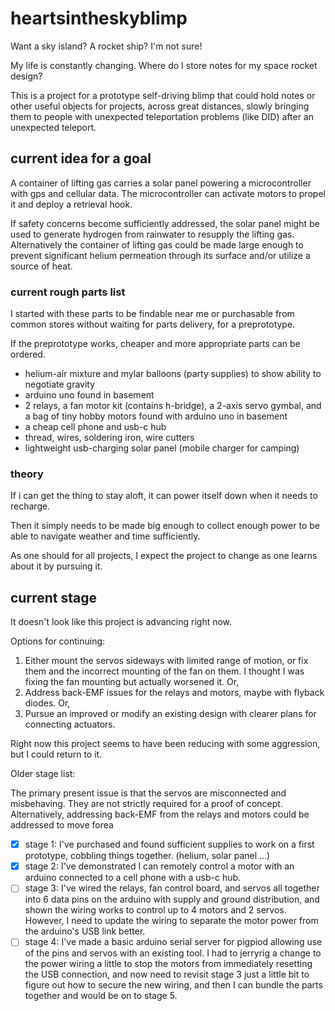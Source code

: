 # heartsintheskyblimp

Want a sky island? A rocket ship? I'm not sure!

My life is constantly changing. Where do I store notes for my space rocket design?

This is a project for a prototype self-driving blimp that could hold notes or other useful objects for projects, across great distances, slowly bringing them to people with unexpected teleportation problems (like DID) after an unexpected teleport.

## current idea for a goal

A container of lifting gas carries a solar panel powering a microcontroller with gps and cellular data. The microcontroller can activate motors to propel it and deploy a retrieval hook.

If safety concerns become sufficiently addressed, the solar panel might be used to generate hydrogen from rainwater to resupply the lifting gas.
Alternatively the container of lifting gas could be made large enough to prevent significant helium permeation through its surface and/or utilize a source of heat.

### current rough parts list

I started with these parts to be findable near me or purchasable from common stores without waiting for parts delivery, for a preprototype.

If the preprototype works, cheaper and more appropriate parts can be ordered.

- helium-air mixture and mylar balloons (party supplies) to show ability to negotiate gravity
- arduino uno found in basement
- 2 relays, a fan motor kit (contains h-bridge), a 2-axis servo gymbal, and a bag of tiny hobby motors found with arduino uno in basement
- a cheap cell phone and usb-c hub
- thread, wires, soldering iron, wire cutters
- lightweight usb-charging solar panel (mobile charger for camping)

### theory

If i can get the thing to stay aloft, it can power itself down when it needs to recharge.

Then it simply needs to be made big enough to collect enough power to be able to navigate weather and time sufficiently.

As one should for all projects, I expect the project to change as one learns about it by pursuing it.

## current stage

It doesn't look like this project is advancing right now.

Options for continuing:
1. Either mount the servos sideways with limited range of motion, or fix them and the incorrect mounting of the fan on them. I thought I was fixing the fan mounting but actually worsened it. Or,
2. Address back-EMF issues for the relays and motors, maybe with flyback diodes. Or,
3. Pursue an improved or modify an existing design with clearer plans for connecting actuators.

Right now this project seems to have been reducing with some aggression, but I could return to it.

Older stage list:

The primary present issue is that the servos are misconnected and misbehaving. They are not strictly required for a proof of concept. Alternatively, addressing back-EMF from the relays and motors could be addressed to move forea

- [x] stage 1: I've purchased and found sufficient supplies to work on a first prototype, cobbling things together. (helium, solar panel ...)
- [x] stage 2: I've demonstrated I can remotely control a motor with an arduino connected to a cell phone with a usb-c hub.
- [ ] stage 3: I've wired the relays, fan control board, and servos all together into 6 data pins on the arduino with supply and ground distribution, and shown the wiring works to control up to 4 motors and 2 servos. However, I need to update the wiring to separate the motor power from the arduino's USB link better.
- [ ] stage 4: I've made a basic arduino serial server for pigpiod allowing use of the pins and servos with an existing tool. I had to jerryrig a change to the power wiring a little to stop the motors from immediately resetting the USB connection, and now need to revisit stage 3 just a little bit to figure out how to secure the new wiring, and then I can bundle the parts together and would be on to stage 5.
